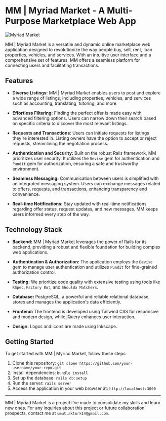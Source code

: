 # MM | Myriad Market - A Multi-Purpose Marketplace Web App

![Myriad Market](https://res.cloudinary.com/dypkxlg1s/image/upload/v1691740131/w5d7mz2usbstjr9d3fwx.svg)

MM | Myriad Market is a versatile and dynamic online marketplace web application designed to revolutionize the way people buy, sell, rent, loan properties, vehicles, and services. With an intuitive user interface and a comprehensive set of features, MM offers a seamless platform for connecting users and facilitating transactions.

## Features

- **Diverse Listings:** MM | Myriad Market enables users to post and explore a wide range of listings, including properties, vehicles, and services such as accounting, translating, tutoring, and more.

- **Effortless Filtering:** Finding the perfect offer is made easy with advanced filtering options. Users can narrow down their search based on specific criteria to discover the most relevant listings.

- **Requests and Transactions:** Users can initiate requests for listings they're interested in. Listing owners have the option to accept or reject requests, streamlining the negotiation process.

- **Authentication and Security:** Built on the robust Rails framework, MM prioritizes user security. It utilizes the `Devise` gem for authentication and `Pundit` gem for authorization, ensuring a safe and trustworthy environment.

- **Seamless Messaging:** Communication between users is simplified with an integrated messaging system. Users can exchange messages related to offers, requests, and transactions, enhancing transparency and convenience.

- **Real-time Notifications:** Stay updated with real-time notifications regarding offer status, request updates, and new messages. MM keeps users informed every step of the way.

## Technology Stack

- **Backend:** MM | Myriad Market leverages the power of Rails for its backend, providing a robust and flexible foundation for building complex web applications.

- **Authentication & Authorization:** The application employs the `Devise` gem to manage user authentication and utilizes `Pundit` for fine-grained authorization control.

- **Testing:** We prioritize code quality with extensive testing using tools like `RSpec`, `Factory Bot`, and `Shoulda Matchers`.

- **Database:** PostgreSQL, a powerful and reliable relational database, stores and manages the application's data efficiently.

- **Frontend:** The frontend is developed using Tailwind CSS for responsive and modern design, while jQuery enhances user interaction.

- **Design:** Logos and icons are made using Inkscape.

## Getting Started

To get started with MM | Myriad Market, follow these steps:

1. Clone this repository: `git clone https://github.com/your-username/your-repo.git`
2. Install dependencies: `bundle install`
3. Set up the database: `rails db:setup`
4. Run the server: `rails server`
5. Access the application in your web browser at: `http://localhost:3000`



---

MM | Myriad Market is a project I've made to consolidate my skills and learn new ones. For any inquiries about this project or future collaboration prospects, contact me at `umut.akturk14@gmail.com`.


